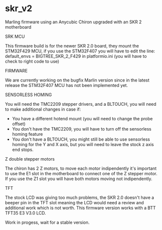# skr_v2
Marling firmware using an Anycubic Chiron upgraded with an SKR 2 motherboard

SRK MCU

This firmware build is for the newer SKR 2.0 board, they mount the STM32F429 MCU, if you use the STM32F407 you will have to edit the line:
default_envs = BIGTREE_SKR_2_F429 
in platformio.ini (you will have to check to right code to use)

FIRMWARE

We are currently working on the bugfix Marlin version since in the latest release the STM32F407 MCU has not been implemented yet.

SENSORLESS HOMING

You will need the TMC2209 stepper drivers, and a BLTOUCH, you will need to make additional changes in case if:
- You have a different hotend mount (you will need to change the probe offset)
- You don't have the TMC2209, you will have to turn off the sensorless homing feature
- You don't have a BLTOUCH, you might still be able to use sensorless homing for the Y and X axis, but you will need to leave the stock z axis end stops.

Z double stepper motors

The chiron has 2 Z motors, to move each motor indipendently it's important to use the E1 slot in the motherboard to connect one of the Z stepper motor.
If you use the Z1 slot you will have both motors moving not indipendently.

TFT

The stock LCD was giving too much problems, the SKR 2.0 doesn't have a beeper pin in the TFT slot meaning the LCD would need a review and additional work which is not worth.
This firmware version works with a BTT TFT35 E3 V3.0 LCD.

Work in progess, wait for a stable version.
